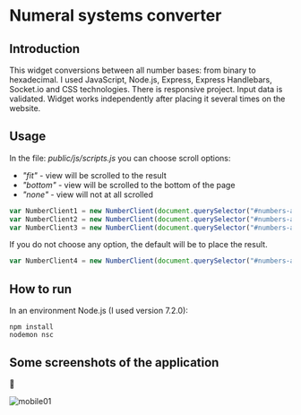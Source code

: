 # Numeral systems converter

## Introduction
This widget conversions between all number bases: from binary to hexadecimal. I used JavaScript, Node.js, Express, Express Handlebars, Socket.io and CSS technologies. There is responsive project. Input data is validated. Widget works independently after placing it several times on the website. 

## Usage
In the file: *public/js/scripts.js* you can choose scroll options:
* *"fit"* - view will be scrolled to the result
* *"bottom"* - view will be scrolled to the bottom of the page
* *"none"* -  view will not at all scrolled
```javascript
var NumberClient1 = new NumberClient(document.querySelector("#numbers-area"), "fit");
var NumberClient2 = new NumberClient(document.querySelector("#numbers-area2"), "bottom"); 
var NumberClient3 = new NumberClient(document.querySelector("#numbers-area3"), "none"); 
```
If you do not choose any option, the default will be to place the result.
```javascript
var NumberClient4 = new NumberClient(document.querySelector("#numbers-area4"));
```

## How to run
In an environment Node.js (I used version 7.2.0):
```
npm install
nodemon nsc
```

## Some screenshots of the application
:iphone:

![mobile01](https://cloud.githubusercontent.com/assets/5839775/21331035/ca93871c-c640-11e6-8af8-d08013d4c4b7.jpg)
